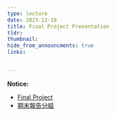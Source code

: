 ```yaml
---
type: lecture
date: 2023-12-18
title: Final Project Presentation
tldr: 
thumbnail: 
hide_from_announcments: true
links: 


---
```

**Notice:**
- [Final Project](/nsysu-math524/static_files/presentations/Final_Project.pdf)
- [期末報告分組](/nsysu-math524/static_files/presentations/期末報告順序.png)
